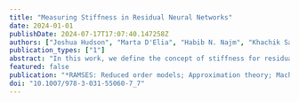 ```yaml
---
title: "Measuring Stiffness in Residual Neural Networks"
date: 2024-01-01
publishDate: 2024-07-17T17:07:40.147258Z
authors: ["Joshua Hudson", "Marta D'Elia", "Habib N. Najm", "Khachik Sargsyan"]
publication_types: ["1"]
abstract: "In this work, we define the concept of stiffness for residual neural networks (ResNets) relying on the fact that ResNets can be viewed as a discretization of an underlying neural ordinary differential equation (NODE). We then propose several metrics for the stiffness of a ResNet. We compare these measures numerically by examining their evolution over the course of training a ResNet on several test problems. We find that stiffness tends to increase as a result of training, and suggest the developed stiffness metrics can be used as training penalties, providing a novel means of regularization for ResNets."
featured: false
publication: "*RAMSES: Reduced order models; Approximation theory; Machine learning; Surrogates, Emulators and Simulators*"
doi: "10.1007/978-3-031-55060-7_7"
---
```


